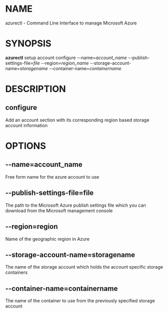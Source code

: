 # NAME

azurectl - Command Line Interface to manage Microsoft Azure

# SYNOPSIS

__azurectl__ setup account configure --name=*account_name* --publish-settings-file=*file* --region=*region_name* --storage-account-name=*storagename* --container-name=*containername*

# DESCRIPTION

## __configure__

Add an account section with its corresponding region based storage account information

# OPTIONS

## __--name=account_name__

Free form name for the azure account to use

## __--publish-settings-file=file__

The path to the Microsoft Azure publish settings file which you can download from the Microsoft management console

## __--region=region__

Name of the geographic region in Azure

## __--storage-account-name=storagename__

The name of the storage account which holds the account specific storage containers

## __--container-name=containername__

The name of the container to use from the previously specified storage account
